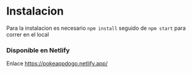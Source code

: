 # Instalacion

Para la instalacion es necesario `npm install` seguido de `npm start` para correr en el local


### Disponible en Netlify

Enlace https://pokeappdogo.netlify.app/
